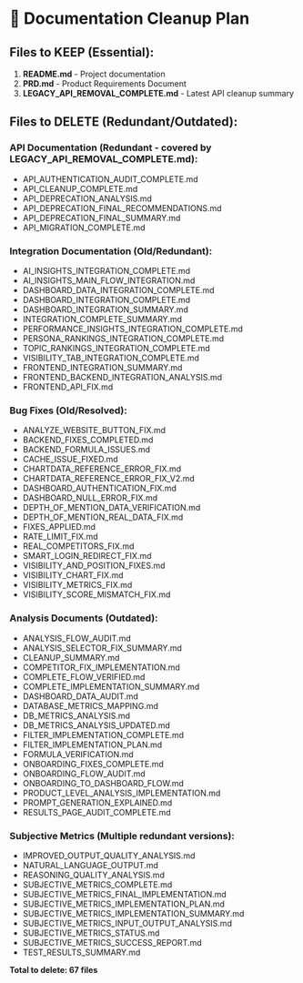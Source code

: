 # 🧹 Documentation Cleanup Plan

## Files to KEEP (Essential):
1. **README.md** - Project documentation
2. **PRD.md** - Product Requirements Document
3. **LEGACY_API_REMOVAL_COMPLETE.md** - Latest API cleanup summary

## Files to DELETE (Redundant/Outdated):

### API Documentation (Redundant - covered by LEGACY_API_REMOVAL_COMPLETE.md):
- API_AUTHENTICATION_AUDIT_COMPLETE.md
- API_CLEANUP_COMPLETE.md
- API_DEPRECATION_ANALYSIS.md
- API_DEPRECATION_FINAL_RECOMMENDATIONS.md
- API_DEPRECATION_FINAL_SUMMARY.md
- API_MIGRATION_COMPLETE.md

### Integration Documentation (Old/Redundant):
- AI_INSIGHTS_INTEGRATION_COMPLETE.md
- AI_INSIGHTS_MAIN_FLOW_INTEGRATION.md
- DASHBOARD_DATA_INTEGRATION_COMPLETE.md
- DASHBOARD_INTEGRATION_COMPLETE.md
- DASHBOARD_INTEGRATION_SUMMARY.md
- INTEGRATION_COMPLETE_SUMMARY.md
- PERFORMANCE_INSIGHTS_INTEGRATION_COMPLETE.md
- PERSONA_RANKINGS_INTEGRATION_COMPLETE.md
- TOPIC_RANKINGS_INTEGRATION_COMPLETE.md
- VISIBILITY_TAB_INTEGRATION_COMPLETE.md
- FRONTEND_INTEGRATION_SUMMARY.md
- FRONTEND_BACKEND_INTEGRATION_ANALYSIS.md
- FRONTEND_API_FIX.md

### Bug Fixes (Old/Resolved):
- ANALYZE_WEBSITE_BUTTON_FIX.md
- BACKEND_FIXES_COMPLETED.md
- BACKEND_FORMULA_ISSUES.md
- CACHE_ISSUE_FIXED.md
- CHARTDATA_REFERENCE_ERROR_FIX.md
- CHARTDATA_REFERENCE_ERROR_FIX_V2.md
- DASHBOARD_AUTHENTICATION_FIX.md
- DASHBOARD_NULL_ERROR_FIX.md
- DEPTH_OF_MENTION_DATA_VERIFICATION.md
- DEPTH_OF_MENTION_REAL_DATA_FIX.md
- FIXES_APPLIED.md
- RATE_LIMIT_FIX.md
- REAL_COMPETITORS_FIX.md
- SMART_LOGIN_REDIRECT_FIX.md
- VISIBILITY_AND_POSITION_FIXES.md
- VISIBILITY_CHART_FIX.md
- VISIBILITY_METRICS_FIX.md
- VISIBILITY_SCORE_MISMATCH_FIX.md

### Analysis Documents (Outdated):
- ANALYSIS_FLOW_AUDIT.md
- ANALYSIS_SELECTOR_FIX_SUMMARY.md
- CLEANUP_SUMMARY.md
- COMPETITOR_FIX_IMPLEMENTATION.md
- COMPLETE_FLOW_VERIFIED.md
- COMPLETE_IMPLEMENTATION_SUMMARY.md
- DASHBOARD_DATA_AUDIT.md
- DATABASE_METRICS_MAPPING.md
- DB_METRICS_ANALYSIS.md
- DB_METRICS_ANALYSIS_UPDATED.md
- FILTER_IMPLEMENTATION_COMPLETE.md
- FILTER_IMPLEMENTATION_PLAN.md
- FORMULA_VERIFICATION.md
- ONBOARDING_FIXES_COMPLETE.md
- ONBOARDING_FLOW_AUDIT.md
- ONBOARDING_TO_DASHBOARD_FLOW.md
- PRODUCT_LEVEL_ANALYSIS_IMPLEMENTATION.md
- PROMPT_GENERATION_EXPLAINED.md
- RESULTS_PAGE_AUDIT_COMPLETE.md

### Subjective Metrics (Multiple redundant versions):
- IMPROVED_OUTPUT_QUALITY_ANALYSIS.md
- NATURAL_LANGUAGE_OUTPUT.md
- REASONING_QUALITY_ANALYSIS.md
- SUBJECTIVE_METRICS_COMPLETE.md
- SUBJECTIVE_METRICS_FINAL_IMPLEMENTATION.md
- SUBJECTIVE_METRICS_IMPLEMENTATION_PLAN.md
- SUBJECTIVE_METRICS_IMPLEMENTATION_SUMMARY.md
- SUBJECTIVE_METRICS_INPUT_OUTPUT_ANALYSIS.md
- SUBJECTIVE_METRICS_STATUS.md
- SUBJECTIVE_METRICS_SUCCESS_REPORT.md
- TEST_RESULTS_SUMMARY.md

**Total to delete: 67 files**

